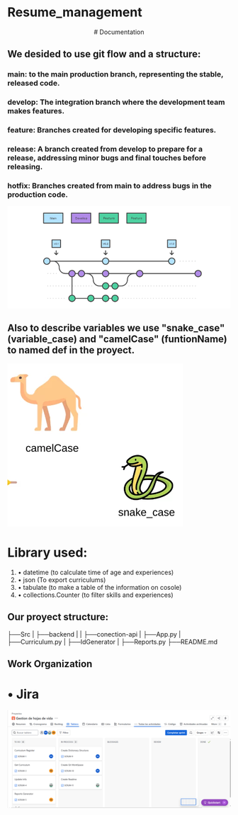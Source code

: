 # Resume_management

 <p align="center"># Documentation</p>

## We desided to use git flow and a structure: 
### main: to the main production branch, representing the stable, released code. 
### develop: The integration branch where the development team makes features. 
### feature: Branches created for developing specific features.
### release: A branch created from develop to prepare for a release, addressing minor bugs and final touches before releasing. 
### hotfix: Branches created from main to address  bugs in the production code.
![alt text](image-1.png)

## Also to describe variables we use "snake_case" (variable_case) and "camelCase" (funtionName) to named def in the proyect.
![alt text](image-2.png)

# Library used:
1. • datetime (to calculate time of age and experiences)
2. • json (To export curriculums)
3. • tabulate (to make a table of the information on cosole)
4. • collections.Counter (to filter skills and experiences)

## Our proyect structure:
 ├──Src
 |  ├──backend
 |  |   ├──conection-api
 |  ├──App.py
 |  ├──Curriculum.py
 |  ├──IdGenerator
 |  ├──Reports.py
 ├──README.md

 ## Work Organization

# • Jira

![alt text](Jira_Table-First-Sprim.png)
